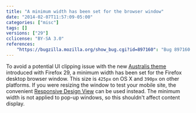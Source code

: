```yaml
---
title: "A minimum width has been set for the browser window"
date: "2014-02-07T11:57:09-05:00"
categories: ["misc"]
tags: []
versions: ["29"]
cclicense: "BY-SA 3.0"
references:
    "https://bugzilla.mozilla.org/show_bug.cgi?id=897160": "Bug 897160 – Set a minimum width for the Firefox window"
---
```

To avoid a potential UI clipping issue with the new [Australis theme](https://blog.mozilla.org/ux/2014/04/the-new-face-of-firefox/) introduced with Firefox 29, a minimum width has been set for the Firefox desktop browser window. This size is `425px` on OS X and `390px` on other platforms. If you were resizing the window to test your mobile site, the convenient [Responsive Design View](https://developer.mozilla.org/en-US/docs/Tools/Responsive_Design_View) can be used instead. The minimum width is not applied to pop-up windows, so this shouldn't affect content display.
